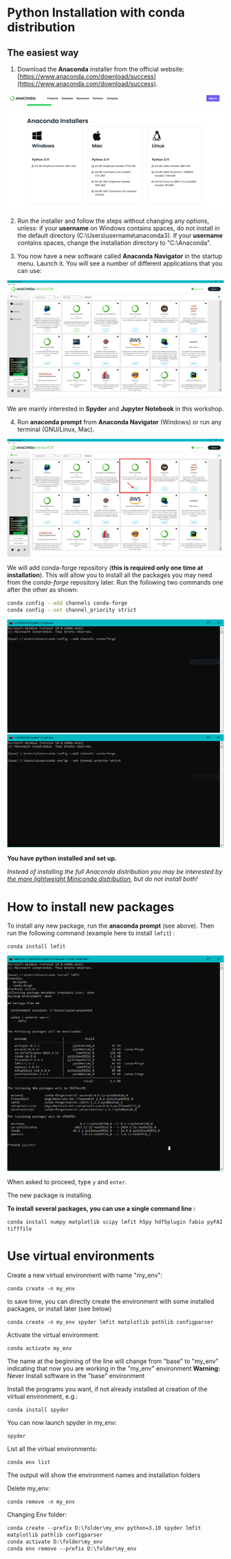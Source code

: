 # Python Installation with conda distribution
## The easiest way  

1) Download the __Anaconda__ installer from the official website: [https://www.anaconda.com/download/success](https://www.anaconda.com/download/success).

![](tuto_screenshots/download_installer.PNG)


2) Run the installer and follow the steps without changing any options, unless: if your **username** on Windows contains spaces, do not install in the default directory (C:\Users\username\anaconda3). If your **username** contains spaces, change the installation directory to "C:\Anaconda".


3) You now have a new software called __Anaconda Navigator__ in the startup menu. Launch it. You will see a number of different applications that you can use:

![](tuto_screenshots/navigator.PNG)


We are mainly interested in __Spyder__ and __Jupyter Notebook__ in this workshop.


4) Run __anaconda prompt__ from __Anaconda Navigator__ (Windows) or run any terminal (GNU/Linux, Mac).  

![](tuto_screenshots/navigator_prompt.PNG)


We will add conda-forge repository (__this is required only one time at installation__). This will allow you to install all the packages you may need from the *conda-forge* repository later. 
Run the following two commands one after the other as shown:

```bash
conda config --add channels conda-forge
conda config --set channel_priority strict
```

![](tuto_screenshots/condachannels1.PNG)
![](tuto_screenshots/condachannels2.PNG)

__You have python installed and set up.__ 

*Instead of installing the full Anaconda distribution you may be interested by [the more lightweight Miniconda distribution](https://docs.anaconda.com/free/miniconda/miniconda-install/), but do not install both!*

# How to install new packages 

To install any new package, run the __anaconda prompt__ (see above). Then run the following command (example here to install `lmfit`) :

```
conda install lmfit
```

![](tuto_screenshots/install_lmfit.PNG)

When asked to proceed, type `y` and `enter`. 

The new package is installing.


__To install several packages, you can use a single command line :__
```
conda install numpy matplotlib scipy lmfit h5py hdf5plugin fabio pyFAI tifffile
```


# Use virtual environments
  
Create a new virtual environment with name "my_env":

```
conda create -n my_env
```
to save time, you can directly create the environment with some installed packages, or install later (see below)

```
conda create -n my_env spyder lmfit matplotlib pathlib configparser
```

Activate the virtual environment:

```
conda activate my_env 
```
The name at the beginning of the line will change from "base" to "my_env" indicating that now you are working in the "my_env" environment
__Warning:__ Never Install software in the "base" environment

Install the programs you want, if not already installed at creation of the virtual environment, e.g.:
```
conda install spyder
```

You can now launch spyder in my_env:
```
spyder
```

List all the virtual environments:
```
conda env list
```
The output will show the environment names and installation folders 

Delete my_env:
```
conda remove -n my_env
```

Changing Env folder:
```
conda create --prefix D:\folder\my_env python=3.10 spyder lmfit matplotlib pathlib configparser
conda activate D:\folder\my_env
conda env remove --prefix D:\folder\my_env
```
